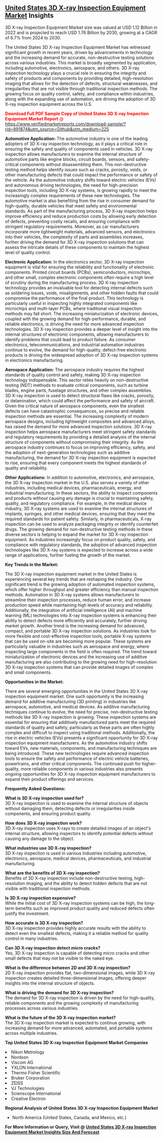 <h2><a href="https://www.verifiedmarketreports.com/download-sample/?rid=891874&amp;utm_source=Github&amp;utm_medium=225" target="_blank">United States 3D X-ray Inspection Equipment Market</a> Insights</h2><p>3D X-ray Inspection Equipment Market size was valued at USD 1.12 Billion in 2022 and is projected to reach USD 1.76 Billion by 2030, growing at a CAGR of 6.7% from 2024 to 2030.</p><p><p>The United States 3D X-ray Inspection Equipment Market has witnessed significant growth in recent years, driven by advancements in technology and the increasing demand for accurate, non-destructive testing solutions across various industries. This market is broadly segmented by application, including automotive, electronics, aerospace, and others. 3D X-ray inspection technology plays a crucial role in ensuring the integrity and safety of products and components by providing detailed, high-resolution imaging that allows for the detection of defects, structural weaknesses, and irregularities that are not visible through traditional inspection methods. The growing focus on quality control, safety, and compliance within industries, along with the expanding use of automation, are driving the adoption of 3D X-ray inspection equipment across the U.S. <p><span class=""><span style="color: #ff0000;"><strong>Download Full PDF Sample Copy of United States 3D X-ray Inspection Equipment Market Report</strong> @ </span><a href="https://www.verifiedmarketreports.com/download-sample/?rid=891874&amp;utm_source=Github&amp;utm_medium=225" target="_blank">https://www.verifiedmarketreports.com/download-sample/?rid=891874&amp;utm_source=Github&amp;utm_medium=225</a></span></p></p> <p><strong>Automotive Application:</strong> The automotive industry is one of the leading adopters of 3D X-ray inspection technology, as it plays a critical role in ensuring the safety and quality of components used in vehicles. 3D X-ray inspection allows manufacturers to examine the internal structure of automotive parts like engine blocks, circuit boards, sensors, and safety-critical components without disassembling them. This non-destructive testing method helps identify issues such as cracks, porosity, voids, or other manufacturing defects that could impact the performance or safety of the vehicle. As the automotive industry shifts toward electric vehicles (EVs) and autonomous driving technologies, the need for high-precision inspection tools, including 3D X-ray systems, is growing rapidly to meet the increasingly complex requirements of these new technologies. The automotive market is also benefiting from the rise in consumer demand for high-quality, durable vehicles that meet safety and environmental standards. As part of the manufacturing process, 3D X-ray inspection helps improve efficiency and reduce production costs by allowing early detection of defects, preventing costly recalls, and ensuring compliance with stringent regulatory requirements. Moreover, as car manufacturers incorporate more lightweight materials, advanced sensors, and electronics into their vehicles, the complexity of parts and assemblies increases, further driving the demand for 3D X-ray inspection solutions that can assess the intricate details of these components to maintain the highest level of quality control. <p><strong>Electronic Application:</strong> In the electronics sector, 3D X-ray inspection equipment is vital for ensuring the reliability and functionality of electronic components. Printed circuit boards (PCBs), semiconductors, microchips, and other small, complex electronic components often require a high level of scrutiny during the manufacturing process. 3D X-ray inspection technology provides an invaluable tool for detecting internal defects such as soldering issues, voids, misalignments, and other hidden faults that could compromise the performance of the final product. This technology is particularly useful in inspecting highly integrated components like microchips and multi-layer PCBs, where traditional visual inspection methods may fall short. The increasing miniaturization of electronic devices, coupled with the growing demand for high-performance, durable, and reliable electronics, is driving the need for more advanced inspection technologies. 3D X-ray inspection provides a deeper level of insight into the internal structures of electronic components, allowing manufacturers to identify problems that could lead to product failure. As consumer electronics, telecommunications, and industrial automation industries continue to evolve, the demand for high-quality, defect-free electronic products is driving the widespread adoption of 3D X-ray inspection systems in electronics manufacturing. <p><strong>Aerospace Application:</strong> The aerospace industry requires the highest standards of quality control and safety, making 3D X-ray inspection technology indispensable. This sector relies heavily on non-destructive testing (NDT) methods to evaluate critical components, such as turbine blades, engine parts, fuselage structures, and other complex assemblies. 3D X-ray inspection is used to detect structural flaws like cracks, porosity, or delamination, which could affect the performance and safety of aircraft. Given the critical nature of aerospace components, even the smallest defects can have catastrophic consequences, so precise and reliable inspection methods are essential. The increasing complexity of modern aerospace designs, including lightweight composites and advanced alloys, has raised the demand for more advanced inspection solutions. 3D X-ray inspection helps aerospace manufacturers meet stringent safety standards and regulatory requirements by providing a detailed analysis of the internal structure of components without compromising their integrity. As the aerospace industry continues to focus on improving efficiency, safety, and the adoption of next-generation technologies such as additive manufacturing, the demand for 3D X-ray inspection equipment is expected to rise, ensuring that every component meets the highest standards of quality and reliability. <p><strong>Other Applications:</strong> In addition to automotive, electronics, and aerospace, the 3D X-ray inspection market in the U.S. also serves a variety of other industries, including medical devices, pharmaceuticals, energy, and industrial manufacturing. In these sectors, the ability to inspect components and products without causing any damage is crucial to maintaining safety, quality, and regulatory compliance. For example, in the medical device industry, 3D X-ray systems are used to examine the internal structures of implants, syringes, and other medical devices, ensuring that they meet the required standards for patient safety. Similarly, in pharmaceuticals, X-ray inspection can be used to analyze packaging integrity or identify counterfeit drugs. The growing demand for non-destructive testing methods in these diverse sectors is helping to expand the market for 3D X-ray inspection equipment. As industries increasingly focus on product quality, safety, and compliance with regulatory standards, the adoption of advanced inspection technologies like 3D X-ray systems is expected to increase across a wide range of applications, further fueling the growth of the market. <p><strong>Key Trends in the Market:</strong></p> <p>The 3D X-ray inspection equipment market in the United States is experiencing several key trends that are reshaping the industry. One significant trend is the growing adoption of automated inspection systems, which offer higher throughput and greater efficiency than manual inspection methods. Automation in 3D X-ray systems allows manufacturers to streamline their inspection processes, reduce human error, and increase production speed while maintaining high levels of accuracy and reliability. Additionally, the integration of artificial intelligence (AI) and machine learning (ML) technologies into X-ray inspection systems is enhancing their ability to detect defects more efficiently and accurately, further driving market growth. Another trend is the increasing demand for advanced, compact, and portable 3D X-ray inspection solutions. As industries look for more flexible and cost-effective inspection tools, portable X-ray systems that can be used on-site are becoming more popular. These systems are particularly valuable in industries such as aerospace and energy, where inspecting large components in the field is often required. The trend toward miniaturization of electronic devices and the increasing use of additive manufacturing are also contributing to the growing need for high-resolution 3D X-ray inspection systems that can provide detailed images of complex and small components. <p><strong>Opportunities in the Market:</strong></p> <p>There are several emerging opportunities in the United States 3D X-ray inspection equipment market. One such opportunity is the increasing demand for additive manufacturing (3D printing) in industries like aerospace, automotive, and medical devices. As additive manufacturing techniques continue to evolve, the need for precise, non-destructive testing methods like 3D X-ray inspection is growing. These inspection systems are essential for ensuring that additively manufactured parts meet the required standards of quality and safety, particularly as these parts are often highly complex and difficult to inspect using traditional methods. Additionally, the rise in electric vehicles (EVs) presents a significant opportunity for 3D X-ray inspection equipment manufacturers. As the automotive industry shifts toward EVs, new materials, components, and manufacturing techniques are being introduced. These new technologies require advanced inspection tools to ensure the safety and performance of electric vehicle batteries, powertrains, and other critical components. The continued push for higher-quality, more reliable components in various industries also presents ongoing opportunities for 3D X-ray inspection equipment manufacturers to expand their product offerings and services. <p><strong>Frequently Asked Questions:</strong></p> <p><strong>What is 3D X-ray inspection used for?</strong><br>3D X-ray inspection is used to examine the internal structure of objects without damaging them, detecting defects or irregularities inside components, and ensuring product quality.</p> <p><strong>How does 3D X-ray inspection work?</strong><br>3D X-ray inspection uses X-rays to create detailed images of an object's internal structure, allowing inspectors to identify potential defects without causing any damage to the object.</p> <p><strong>What industries use 3D X-ray inspection?</strong><br>3D X-ray inspection is used in various industries including automotive, electronics, aerospace, medical devices, pharmaceuticals, and industrial manufacturing.</p> <p><strong>What are the benefits of 3D X-ray inspection?</strong><br>Benefits of 3D X-ray inspection include non-destructive testing, high-resolution imaging, and the ability to detect hidden defects that are not visible with traditional inspection methods.</p> <p><strong>Is 3D X-ray inspection expensive?</strong><br>While the initial cost of 3D X-ray inspection systems can be high, the long-term benefits such as improved product quality and reduced defects often justify the investment.</p> <p><strong>How accurate is 3D X-ray inspection?</strong><br>3D X-ray inspection provides highly accurate results with the ability to detect even the smallest defects, making it a reliable method for quality control in many industries.</p> <p><strong>Can 3D X-ray inspection detect micro cracks?</strong><br>Yes, 3D X-ray inspection is capable of detecting micro cracks and other small defects that may not be visible to the naked eye.</p> <p><strong>What is the difference between 2D and 3D X-ray inspection?</strong><br>2D X-ray inspection provides flat, two-dimensional images, while 3D X-ray inspection creates detailed three-dimensional images, offering deeper insights into the internal structure of objects.</p> <p><strong>What is driving the demand for 3D X-ray inspection?</strong><br>The demand for 3D X-ray inspection is driven by the need for high-quality, reliable components and the growing complexity of manufacturing processes across various industries.</p> <p><strong>What is the future of the 3D X-ray inspection market?</strong><br>The 3D X-ray inspection market is expected to continue growing, with increasing demand for more advanced, automated, and portable systems across multiple industries.</p> </p><p><strong>Top United States 3D X-ray Inspection Equipment Market Companies</strong></p><div data-test-id=""><p><li>Nikon Metrology</li><li> Nordson</li><li> Viscom AG</li><li> YXLON International</li><li> Thermo Fisher Scientific</li><li> Bruker Corporation</li><li> ZEISS</li><li> VJ Technologies</li><li> Scienscope International</li><li> Creative Electron</li></p><div><strong>Regional Analysis of&nbsp;United States 3D X-ray Inspection Equipment Market</strong></div><ul><li dir="ltr"><p dir="ltr">North America&nbsp;(United States, Canada, and Mexico, etc.)</p></li></ul><p><strong>For More Information or Query, Visit @&nbsp;</strong><strong><a href="https://www.verifiedmarketreports.com/product/3d-x-ray-inspection-equipment-market/?utm_source=Github&amp;utm_medium=225" target="_blank">United States 3D X-ray Inspection Equipment Market Insights Size And Forecast</a></strong></p></div>
